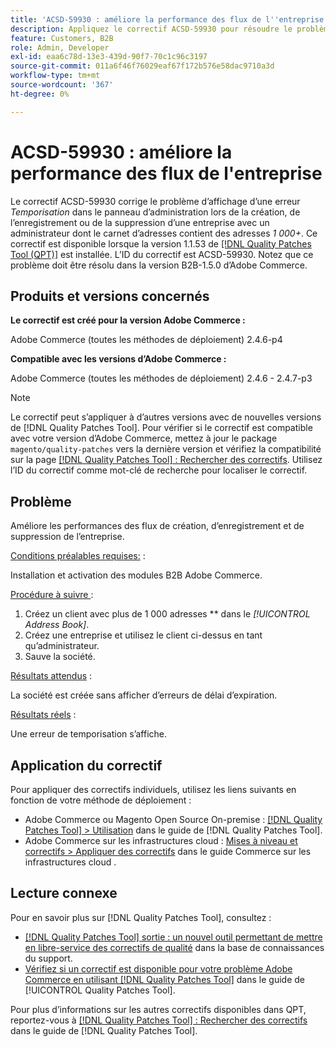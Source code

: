 ```yaml
---
title: 'ACSD-59930 : améliore la performance des flux de l''entreprise'
description: Appliquez le correctif ACSD-59930 pour résoudre le problème d’Adobe Commerce où une erreur de « délai d’expiration » s’affiche dans le panneau d’administration lors de la création, de l’enregistrement ou de la suppression d’une société dont l’administrateur dispose de « 1 000 +* adresses » dans le carnet d’adresses.
feature: Customers, B2B
role: Admin, Developer
exl-id: eaa6c78d-13e3-439d-90f7-70c1c96c3197
source-git-commit: 011a6f46f76029eaf67f172b576e58dac9710a3d
workflow-type: tm+mt
source-wordcount: '367'
ht-degree: 0%

---
```


# ACSD-59930 : améliore la performance des flux de l&#39;entreprise

Le correctif ACSD-59930 corrige le problème d’affichage d’une erreur *Temporisation* dans le panneau d’administration lors de la création, de l’enregistrement ou de la suppression d’une entreprise avec un administrateur dont le carnet d’adresses contient des adresses *1 000+*. Ce correctif est disponible lorsque la version 1.1.53 de [[!DNL Quality Patches Tool (QPT)]](https://experienceleague.adobe.com/en/docs/commerce-operations/tools/quality-patches-tool/quality-patches-tool-to-self-serve-quality-patches) est installée. L’ID du correctif est ACSD-59930. Notez que ce problème doit être résolu dans la version B2B-1.5.0 d’Adobe Commerce.

## Produits et versions concernés

**Le correctif est créé pour la version Adobe Commerce :**

Adobe Commerce (toutes les méthodes de déploiement) 2.4.6-p4

**Compatible avec les versions d’Adobe Commerce :**

Adobe Commerce (toutes les méthodes de déploiement) 2.4.6 - 2.4.7-p3

>[!NOTE]
>
>Le correctif peut s’appliquer à d’autres versions avec de nouvelles versions de [!DNL Quality Patches Tool]. Pour vérifier si le correctif est compatible avec votre version d’Adobe Commerce, mettez à jour le package `magento/quality-patches` vers la dernière version et vérifiez la compatibilité sur la page [[!DNL Quality Patches Tool] : Rechercher des correctifs](https://experienceleague.adobe.com/tools/commerce-quality-patches/index.html). Utilisez l’ID du correctif comme mot-clé de recherche pour localiser le correctif.

## Problème

Améliore les performances des flux de création, d’enregistrement et de suppression de l’entreprise.

<u>Conditions préalables requises:</u> :

Installation et activation des modules B2B Adobe Commerce.

<u>Procédure à suivre </u> :

1. Créez un client avec plus de 1 000 adresses ** dans le *[!UICONTROL Address Book]*.
1. Créez une entreprise et utilisez le client ci-dessus en tant qu’administrateur.
1. Sauve la société.

<u>Résultats attendus</u> :

La société est créée sans afficher d’erreurs de délai d’expiration.

<u>Résultats réels</u> :

Une erreur de temporisation s’affiche.

## Application du correctif

Pour appliquer des correctifs individuels, utilisez les liens suivants en fonction de votre méthode de déploiement :

* Adobe Commerce ou Magento Open Source On-premise : [[!DNL Quality Patches Tool] > Utilisation](/help/tools/quality-patches-tool/usage.md) dans le guide de [!DNL Quality Patches Tool].
* Adobe Commerce sur les infrastructures cloud : [Mises à niveau et correctifs > Appliquer des correctifs](https://experienceleague.adobe.com/docs/commerce-cloud-service/user-guide/develop/upgrade/apply-patches.html) dans le guide Commerce sur les infrastructures cloud .

## Lecture connexe

Pour en savoir plus sur [!DNL Quality Patches Tool], consultez :

* [[!DNL Quality Patches Tool] sortie : un nouvel outil permettant de mettre en libre-service des correctifs de qualité](https://experienceleague.adobe.com/en/docs/commerce-operations/tools/quality-patches-tool/quality-patches-tool-to-self-serve-quality-patches) dans la base de connaissances du support.
* [Vérifiez si un correctif est disponible pour votre problème Adobe Commerce en utilisant [!DNL Quality Patches Tool]](/help/tools/quality-patches-tool/patches-available-in-qpt/check-patch-for-magento-issue-with-magento-quality-patches.md) dans le guide de [!UICONTROL Quality Patches Tool].


Pour plus d’informations sur les autres correctifs disponibles dans QPT, reportez-vous à [[!DNL Quality Patches Tool] : Rechercher des correctifs](https://experienceleague.adobe.com/tools/commerce-quality-patches/index.html) dans le guide de [!DNL Quality Patches Tool].
